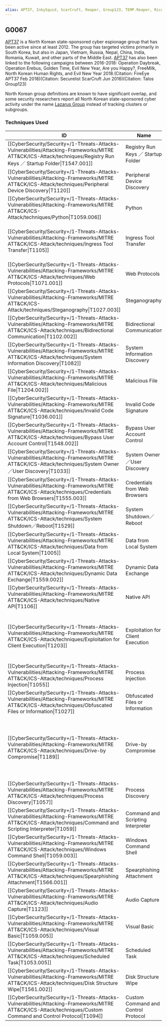 ```yaml
---
alias: APT37, InkySquid, ScarCruft, Reaper, Group123, TEMP.Reaper, Ricochet Chollima
---
```


## G0067

[APT37](https://attack.mitre.org/groups/G0067) is a North Korean state-sponsored cyber espionage group that has been active since at least 2012. The group has targeted victims primarily in South Korea, but also in Japan, Vietnam, Russia, Nepal, China, India, Romania, Kuwait, and other parts of the Middle East. [APT37](https://attack.mitre.org/groups/G0067) has also been linked to the following campaigns between 2016-2018: Operation Daybreak, Operation Erebus, Golden Time, Evil New Year, Are you Happy?, FreeMilk, North Korean Human Rights, and Evil New Year 2018.(Citation: FireEye APT37 Feb 2018)(Citation: Securelist ScarCruft Jun 2016)(Citation: Talos Group123)

North Korean group definitions are known to have significant overlap, and some security researchers report all North Korean state-sponsored cyber activity under the name [Lazarus Group](https://attack.mitre.org/groups/G0032) instead of tracking clusters or subgroups.


### Techniques Used

| ID | Name | Use |
| --- | --- | --- |
| [[CyberSecurity/Security+/1-Threats-Attacks-Vulnerabilities/Attacking-Frameworks/MITRE ATT&CK/ICS-Attack/techniques/Registry Run Keys ／ Startup Folder\|T1547.001]] | Registry Run Keys ／ Startup Folder | [APT37](https://attack.mitre.org/groups/G0067)'s has added persistence via the Registry key <code>HKCU\Software\Microsoft\CurrentVersion\Run\</code>.(Citation: FireEye APT37 Feb 2018)(Citation: Talos Group123) |
| [[CyberSecurity/Security+/1-Threats-Attacks-Vulnerabilities/Attacking-Frameworks/MITRE ATT&CK/ICS-Attack/techniques/Peripheral Device Discovery\|T1120]] | Peripheral Device Discovery | [APT37](https://attack.mitre.org/groups/G0067) has a Bluetooth device harvester, which uses Windows Bluetooth APIs to find information on connected Bluetooth devices. (Citation: Securelist ScarCruft May 2019) |
| [[CyberSecurity/Security+/1-Threats-Attacks-Vulnerabilities/Attacking-Frameworks/MITRE ATT&CK/ICS-Attack/techniques/Python\|T1059.006]] | Python | [APT37](https://attack.mitre.org/groups/G0067) has used Python scripts to execute payloads.(Citation: Volexity InkySquid RokRAT August 2021) |
| [[CyberSecurity/Security+/1-Threats-Attacks-Vulnerabilities/Attacking-Frameworks/MITRE ATT&CK/ICS-Attack/techniques/Ingress Tool Transfer\|T1105]] | Ingress Tool Transfer | [APT37](https://attack.mitre.org/groups/G0067) has downloaded second stage malware from compromised websites.(Citation: FireEye APT37 Feb 2018)(Citation: Securelist ScarCruft May 2019)(Citation: Volexity InkySquid BLUELIGHT August 2021)(Citation: Volexity InkySquid RokRAT August 2021) |
| [[CyberSecurity/Security+/1-Threats-Attacks-Vulnerabilities/Attacking-Frameworks/MITRE ATT&CK/ICS-Attack/techniques/Web Protocols\|T1071.001]] | Web Protocols | [APT37](https://attack.mitre.org/groups/G0067) uses HTTPS to conceal C2 communications.(Citation: Talos Group123) |
| [[CyberSecurity/Security+/1-Threats-Attacks-Vulnerabilities/Attacking-Frameworks/MITRE ATT&CK/ICS-Attack/techniques/Steganography\|T1027.003]] | Steganography | [APT37](https://attack.mitre.org/groups/G0067) uses steganography to send images to users that are embedded with shellcode.(Citation: Talos Group123)(Citation: Securelist ScarCruft May 2019) |
| [[CyberSecurity/Security+/1-Threats-Attacks-Vulnerabilities/Attacking-Frameworks/MITRE ATT&CK/ICS-Attack/techniques/Bidirectional Communication\|T1102.002]] | Bidirectional Communication | [APT37](https://attack.mitre.org/groups/G0067) leverages social networking sites and cloud platforms (AOL, Twitter, Yandex, Mediafire, pCloud, Dropbox, and Box) for C2.(Citation: FireEye APT37 Feb 2018)(Citation: Talos Group123) |
| [[CyberSecurity/Security+/1-Threats-Attacks-Vulnerabilities/Attacking-Frameworks/MITRE ATT&CK/ICS-Attack/techniques/System Information Discovery\|T1082]] | System Information Discovery | [APT37](https://attack.mitre.org/groups/G0067) collects the computer name, the BIOS model, and execution path.(Citation: Talos Group123) |
| [[CyberSecurity/Security+/1-Threats-Attacks-Vulnerabilities/Attacking-Frameworks/MITRE ATT&CK/ICS-Attack/techniques/Malicious File\|T1204.002]] | Malicious File | [APT37](https://attack.mitre.org/groups/G0067) has sent spearphishing attachments attempting to get a user to open them.(Citation: FireEye APT37 Feb 2018) |
| [[CyberSecurity/Security+/1-Threats-Attacks-Vulnerabilities/Attacking-Frameworks/MITRE ATT&CK/ICS-Attack/techniques/Invalid Code Signature\|T1036.001]] | Invalid Code Signature | [APT37](https://attack.mitre.org/groups/G0067) has signed its malware with an invalid digital certificates listed as “Tencent Technology (Shenzhen) Company Limited.”(Citation: Securelist ScarCruft Jun 2016) |
| [[CyberSecurity/Security+/1-Threats-Attacks-Vulnerabilities/Attacking-Frameworks/MITRE ATT&CK/ICS-Attack/techniques/Bypass User Account Control\|T1548.002]] | Bypass User Account Control | [APT37](https://attack.mitre.org/groups/G0067) has a function in the initial dropper to bypass Windows UAC in order to execute the next payload with higher privileges.(Citation: Securelist ScarCruft May 2019) |
| [[CyberSecurity/Security+/1-Threats-Attacks-Vulnerabilities/Attacking-Frameworks/MITRE ATT&CK/ICS-Attack/techniques/System Owner／User Discovery\|T1033]] | System Owner／User Discovery | [APT37](https://attack.mitre.org/groups/G0067) identifies the victim username.(Citation: Talos Group123) |
| [[CyberSecurity/Security+/1-Threats-Attacks-Vulnerabilities/Attacking-Frameworks/MITRE ATT&CK/ICS-Attack/techniques/Credentials from Web Browsers\|T1555.003]] | Credentials from Web Browsers | [APT37](https://attack.mitre.org/groups/G0067) has used a credential stealer known as ZUMKONG that can harvest usernames and passwords stored in browsers.(Citation: FireEye APT37 Feb 2018) |
| [[CyberSecurity/Security+/1-Threats-Attacks-Vulnerabilities/Attacking-Frameworks/MITRE ATT&CK/ICS-Attack/techniques/System Shutdown／Reboot\|T1529]] | System Shutdown／Reboot | [APT37](https://attack.mitre.org/groups/G0067) has used malware that will issue the command <code>shutdown /r /t 1</code> to reboot a system after wiping its MBR.(Citation: Talos Group123) |
| [[CyberSecurity/Security+/1-Threats-Attacks-Vulnerabilities/Attacking-Frameworks/MITRE ATT&CK/ICS-Attack/techniques/Data from Local System\|T1005]] | Data from Local System | [APT37](https://attack.mitre.org/groups/G0067) has collected data from victims' local systems.(Citation: FireEye APT37 Feb 2018) |
| [[CyberSecurity/Security+/1-Threats-Attacks-Vulnerabilities/Attacking-Frameworks/MITRE ATT&CK/ICS-Attack/techniques/Dynamic Data Exchange\|T1559.002]] | Dynamic Data Exchange | [APT37](https://attack.mitre.org/groups/G0067) has used Windows DDE for execution of commands and a malicious VBS.(Citation: Securelist ScarCruft Jun 2016) |
| [[CyberSecurity/Security+/1-Threats-Attacks-Vulnerabilities/Attacking-Frameworks/MITRE ATT&CK/ICS-Attack/techniques/Native API\|T1106]] | Native API | [APT37](https://attack.mitre.org/groups/G0067) leverages the Windows API calls: VirtualAlloc(), WriteProcessMemory(), and CreateRemoteThread() for process injection.(Citation: Talos Group123) |
| [[CyberSecurity/Security+/1-Threats-Attacks-Vulnerabilities/Attacking-Frameworks/MITRE ATT&CK/ICS-Attack/techniques/Exploitation for Client Execution\|T1203]] | Exploitation for Client Execution | [APT37](https://attack.mitre.org/groups/G0067) has used exploits for Flash Player (CVE-2016-4117, CVE-2018-4878), Word (CVE-2017-0199), Internet Explorer (CVE-2020-1380 and CVE-2020-26411), and Microsoft Edge (CVE-2021-26411) for execution.(Citation: Securelist ScarCruft Jun 2016)(Citation: FireEye APT37 Feb 2018)(Citation: Talos Group123)(Citation: Volexity InkySquid BLUELIGHT August 2021) |
| [[CyberSecurity/Security+/1-Threats-Attacks-Vulnerabilities/Attacking-Frameworks/MITRE ATT&CK/ICS-Attack/techniques/Process Injection\|T1055]] | Process Injection | [APT37](https://attack.mitre.org/groups/G0067) injects its malware variant, [ROKRAT](https://attack.mitre.org/software/S0240), into the cmd.exe process.(Citation: Talos Group123) |
| [[CyberSecurity/Security+/1-Threats-Attacks-Vulnerabilities/Attacking-Frameworks/MITRE ATT&CK/ICS-Attack/techniques/Obfuscated Files or Information\|T1027]] | Obfuscated Files or Information | [APT37](https://attack.mitre.org/groups/G0067) obfuscates strings and payloads.(Citation: Talos Group123)(Citation: Securelist ScarCruft May 2019)(Citation: Volexity InkySquid RokRAT August 2021) |
| [[CyberSecurity/Security+/1-Threats-Attacks-Vulnerabilities/Attacking-Frameworks/MITRE ATT&CK/ICS-Attack/techniques/Drive-by Compromise\|T1189]] | Drive-by Compromise | [APT37](https://attack.mitre.org/groups/G0067) has used strategic web compromises, particularly of South Korean websites, to distribute malware. The group has also used torrent file-sharing sites to more indiscriminately disseminate malware to victims. As part of their compromises, the group has used a Javascript based profiler called RICECURRY to profile a victim's web browser and deliver malicious code accordingly.(Citation: Securelist ScarCruft Jun 2016)(Citation: FireEye APT37 Feb 2018)(Citation: Volexity InkySquid BLUELIGHT August 2021) |
| [[CyberSecurity/Security+/1-Threats-Attacks-Vulnerabilities/Attacking-Frameworks/MITRE ATT&CK/ICS-Attack/techniques/Process Discovery\|T1057]] | Process Discovery | [APT37](https://attack.mitre.org/groups/G0067)'s Freenki malware lists running processes using the Microsoft Windows API.(Citation: Talos Group123) |
| [[CyberSecurity/Security+/1-Threats-Attacks-Vulnerabilities/Attacking-Frameworks/MITRE ATT&CK/ICS-Attack/techniques/Command and Scripting Interpreter\|T1059]] | Command and Scripting Interpreter | [APT37](https://attack.mitre.org/groups/G0067) has used Ruby scripts to execute payloads.(Citation: Volexity InkySquid RokRAT August 2021) |
| [[CyberSecurity/Security+/1-Threats-Attacks-Vulnerabilities/Attacking-Frameworks/MITRE ATT&CK/ICS-Attack/techniques/Windows Command Shell\|T1059.003]] | Windows Command Shell | [APT37](https://attack.mitre.org/groups/G0067) has used the command-line interface.(Citation: FireEye APT37 Feb 2018)(Citation: Talos Group123) |
| [[CyberSecurity/Security+/1-Threats-Attacks-Vulnerabilities/Attacking-Frameworks/MITRE ATT&CK/ICS-Attack/techniques/Spearphishing Attachment\|T1566.001]] | Spearphishing Attachment | [APT37](https://attack.mitre.org/groups/G0067) delivers malware using spearphishing emails with malicious HWP attachments.(Citation: FireEye APT37 Feb 2018)(Citation: Talos Group123)(Citation: Securelist ScarCruft May 2019) |
| [[CyberSecurity/Security+/1-Threats-Attacks-Vulnerabilities/Attacking-Frameworks/MITRE ATT&CK/ICS-Attack/techniques/Audio Capture\|T1123]] | Audio Capture | [APT37](https://attack.mitre.org/groups/G0067) has used an audio capturing utility known as SOUNDWAVE that captures microphone input.(Citation: FireEye APT37 Feb 2018) |
| [[CyberSecurity/Security+/1-Threats-Attacks-Vulnerabilities/Attacking-Frameworks/MITRE ATT&CK/ICS-Attack/techniques/Visual Basic\|T1059.005]] | Visual Basic | [APT37](https://attack.mitre.org/groups/G0067) executes shellcode and a VBA script to decode Base64 strings.(Citation: Talos Group123) |
| [[CyberSecurity/Security+/1-Threats-Attacks-Vulnerabilities/Attacking-Frameworks/MITRE ATT&CK/ICS-Attack/techniques/Scheduled Task\|T1053.005]] | Scheduled Task | [APT37](https://attack.mitre.org/groups/G0067) has created scheduled tasks to run malicious scripts on a compromised host.(Citation: Volexity InkySquid RokRAT August 2021) |
| [[CyberSecurity/Security+/1-Threats-Attacks-Vulnerabilities/Attacking-Frameworks/MITRE ATT&CK/ICS-Attack/techniques/Disk Structure Wipe\|T1561.002]] | Disk Structure Wipe | [APT37](https://attack.mitre.org/groups/G0067) has access to destructive malware that is capable of overwriting a machine's Master Boot Record (MBR).(Citation: FireEye APT37 Feb 2018)(Citation: Talos Group123) |
| [[CyberSecurity/Security+/1-Threats-Attacks-Vulnerabilities/Attacking-Frameworks/MITRE ATT&CK/ICS-Attack/techniques/Custom Command and Control Protocol\|T1094]] | Custom Command and Control Protocol | [APT37](https://attack.mitre.org/groups/G0067) credential stealer ZUMKONG emails credentials from the victim using HTTP POST requests.(Citation: FireEye APT37 Feb 2018) |
